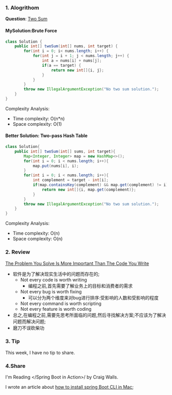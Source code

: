 ### 1. Alogrithom
**Question**: [Two Sum](https://leetcode.com/problems/two-sum/description/)

#### MySolution:Brute Force

```Java
class Solution {
    public int[] twoSum(int[] nums, int target) {
		for(int i = 0; i< nums.length; i++) {
			for(int j = i + 1; j < nums.length; j++) {
				int a = nums[i] + nums[j];
				if(a == target) {
					return new int[]{i, j};
				}
			}
		}
		throw new IllegalArgumentException("No two sum solution.");
    }
}
```

Complexity Analysis:
- Time complexity: O(n*n)
- Space complexity: O(1)


#### Better Solution: Two-pass Hash Table

```Java
class Solution{
    public int[] twoSum(int[] sums, int target){
        Map<Integer, Integer> map = new HashMap<>();
        for(int i = 0; i < nums.length; i++){
            map.put(nums[i], i);
        }
        for(int i = 0; i < nums.length; i++){
            int complement = target - int[i];
            if(map.containsKey(complement) && map.get(complement) != i){
                return new int[]{i, map.get(complement)};
            }
        }
        throw new IllegalArgumentException("No two sum solution.");
    }
}
```

Complexity Analysis:
- Time complexity: O(n)
- Space complexity: O(n)

### 2. Review

[The Problem You Solve Is More Important Than The Code You Write](https://medium.com/@fagnerbrack/the-problem-you-solve-is-more-important-than-the-code-you-write-d0e5493132c6)


- 软件是为了解决现实生活中的问题而存在的;
    - Not every code is worth writing
        - 编程之前,首先需要了解业务上的目标和消费者的需求
    - Not every bug is worth fixing
        - 可以分为两个维度来对bug进行排序:受影响的人数和受影响的程度
    - Not every command is worth scripting
    - Not every feature is worth coding
- 总之,在编程之前,需要先思考所面临的问题,然后寻找解决方案;不应该为了解决问题而解决问题;
- 磨刀不误砍柴功


### 3. Tip
This week, I have no tip to share.


### 4.Share
I'm Reading </Spring Boot in Action>/ by Craig Walls.<br/>

I wrote an article about [how to install spring Boot CLI in Mac](https://www.cnblogs.com/linkworld/p/9206910.html);

